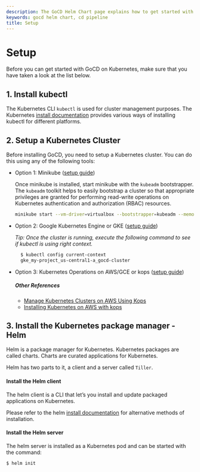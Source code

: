 ```yaml
---
description: The GoCD Helm Chart page explains how to get started with GoCD for kubernetes using Helm.
keywords: gocd helm chart, cd pipeline
title: Setup
---
```


# Setup

Before you can get started with GoCD on Kubernetes, make sure that you have taken a look at the list below.

## 1. Install kubectl

The Kubernetes CLI `kubectl` is used for cluster management purposes. The Kubernetes [install documentation](https://kubernetes.io/docs/tasks/tools/install-kubectl/) provides various ways of installing kubectl for different platforms.

## 2. Setup a Kubernetes Cluster

Before installing GoCD, you need to setup a Kubernetes cluster. You can do this using any of the following tools:

- Option 1: Minikube ([setup guide](https://kubernetes.io/docs/getting-started-guides/minikube/))

  Once minikube is installed, start minikube with the `kubeadm` bootstrapper. The `kubeadm` toolkit helps to easily bootstrap a cluster so that appropriate privileges are granted for performing read-write operations on Kubernetes authentication and authorization (RBAC) resources.

  ```bash
  minikube start --vm-driver=virtualbox --bootstrapper=kubeadm --memory 4096
  ```

- Option 2: Google Kubernetes Engine or GKE ([setup guide](https://cloud.google.com/kubernetes-engine/docs/how-to/creating-a-container-cluster))

  *Tip: Once the cluster is running, execute the following command to see if kubectl is using right context.*

  ```bash
    $ kubectl config current-context
    gke_my-project_us-central1-a_gocd-cluster
  ```

- Option 3: Kubernetes Operations on AWS/GCE or kops ([setup guide](https://github.com/kubernetes/kops#readme))

  ##### Other References

  - [Manage Kubernetes Clusters on AWS Using Kops](https://aws.amazon.com/blogs/compute/kubernetes-clusters-aws-kops/)
  - [Installing Kubernetes on AWS with kops](https://kubernetes.io/docs/getting-started-guides/kops/)

## 3. Install the Kubernetes package manager - Helm

Helm is a package manager for Kubernetes. Kubernetes packages are called charts. Charts are curated applications for Kubernetes. 

Helm has two parts to it, a client and a server called `Tiller`.

#### Install the Helm client

The helm client is a CLI that let’s you install and update packaged applications on Kubernetes.

Please refer to the helm [install documentation](https://github.com/helm/helm#user-content-install) for alternative methods of installation.

#### Install the Helm server

The helm server is installed as a Kubernetes pod and can be started with the command:

```bash
$ helm init
```
